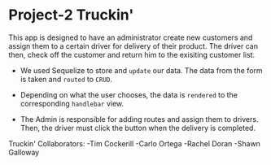 # Project-2 Truckin'

This app is designed to have an administrator create new customers and assign them to a certain driver for delivery of their product. The driver can then, check off the customer and return him to the exisiting customer list. 

* We used Sequelize to store and `update` our data. The data from the form is taken and `routed` to `CRUD`.

* Depending on what the user chooses, the data is `rendered` to the corresponding `handlebar` view.

* The Admin is responsible for adding routes and assign them to drivers. Then, the driver must click the button when the delivery is completed. 

Truckin'
Collaborators:
-Tim Cockerill
-Carlo Ortega
-Rachel Doran
-Shawn Galloway



